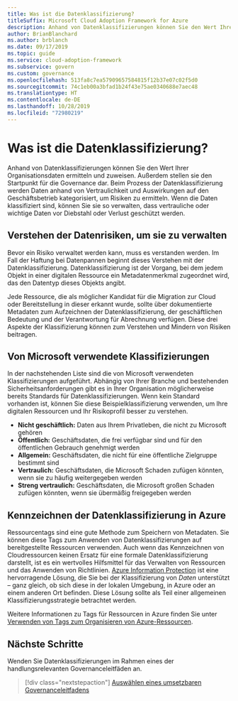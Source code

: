 ```yaml
---
title: Was ist die Datenklassifizierung?
titleSuffix: Microsoft Cloud Adoption Framework for Azure
description: Anhand von Datenklassifizierungen können Sie den Wert Ihrer Organisationsdaten ermitteln und zuweisen. Außerdem stellen sie den Startpunkt für die Governance dar.
author: BrianBlanchard
ms.author: brblanch
ms.date: 09/17/2019
ms.topic: guide
ms.service: cloud-adoption-framework
ms.subservice: govern
ms.custom: governance
ms.openlocfilehash: 513fa8c7ea57909657584815f12b37e07c02f5d0
ms.sourcegitcommit: 74c1eb00a3bfad1b24f43e75ae0340688e7aec48
ms.translationtype: HT
ms.contentlocale: de-DE
ms.lasthandoff: 10/28/2019
ms.locfileid: "72980219"
---
```

<!-- markdownlint-disable MD026 -->

# <a name="what-is-data-classification"></a>Was ist die Datenklassifizierung?

Anhand von Datenklassifizierungen können Sie den Wert Ihrer Organisationsdaten ermitteln und zuweisen. Außerdem stellen sie den Startpunkt für die Governance dar. Beim Prozess der Datenklassifizierung werden Daten anhand von Vertraulichkeit und Auswirkungen auf den Geschäftsbetrieb kategorisiert, um Risiken zu ermitteln. Wenn die Daten klassifiziert sind, können Sie sie so verwalten, dass vertrauliche oder wichtige Daten vor Diebstahl oder Verlust geschützt werden.

## <a name="understand-data-risks-then-manage-them"></a>Verstehen der Datenrisiken, um sie zu verwalten

Bevor ein Risiko verwaltet werden kann, muss es verstanden werden. Im Fall der Haftung bei Datenpannen beginnt dieses Verstehen mit der Datenklassifizierung. Datenklassifizierung ist der Vorgang, bei dem jedem Objekt in einer digitalen Ressource ein Metadatenmerkmal zugeordnet wird, das den Datentyp dieses Objekts angibt.

Jede Ressource, die als möglicher Kandidat für die Migration zur Cloud oder Bereitstellung in dieser erkannt wurde, sollte über dokumentierte Metadaten zum Aufzeichnen der Datenklassifizierung, der geschäftlichen Bedeutung und der Verantwortung für Abrechnung verfügen. Diese drei Aspekte der Klassifizierung können zum Verstehen und Mindern von Risiken beitragen.

## <a name="classifications-microsoft-uses"></a>Von Microsoft verwendete Klassifizierungen

In der nachstehenden Liste sind die von Microsoft verwendeten Klassifizierungen aufgeführt. Abhängig von Ihrer Branche und bestehenden Sicherheitsanforderungen gibt es in Ihrer Organisation möglicherweise bereits Standards für Datenklassifizierungen. Wenn kein Standard vorhanden ist, können Sie diese Beispielklassifizierung verwenden, um Ihre digitalen Ressourcen und Ihr Risikoprofil besser zu verstehen.

- **Nicht geschäftlich:** Daten aus Ihrem Privatleben, die nicht zu Microsoft gehören
- **Öffentlich:** Geschäftsdaten, die frei verfügbar sind und für den öffentlichen Gebrauch genehmigt werden
- **Allgemein:** Geschäftsdaten, die nicht für eine öffentliche Zielgruppe bestimmt sind
- **Vertraulich:** Geschäftsdaten, die Microsoft Schaden zufügen könnten, wenn sie zu häufig weitergegeben werden
- **Streng vertraulich:** Geschäftsdaten, die Microsoft großen Schaden zufügen könnten, wenn sie übermäßig freigegeben werden

## <a name="tagging-data-classification-in-azure"></a>Kennzeichnen der Datenklassifizierung in Azure

Ressourcentags sind eine gute Methode zum Speichern von Metadaten. Sie können diese Tags zum Anwenden von Datenklassifizierungen auf bereitgestellte Ressourcen verwenden. Auch wenn das Kennzeichnen von Cloudressourcen keinen Ersatz für eine formale Datenklassifizierung darstellt, ist es ein wertvolles Hilfsmittel für das Verwalten von Ressourcen und das Anwenden von Richtlinien. [Azure Information Protection](https://docs.microsoft.com/azure/information-protection/what-is-information-protection) ist eine hervorragende Lösung, die Sie bei der Klassifizierung von _Daten_ unterstützt – ganz gleich, ob sich diese in der lokalen Umgebung, in Azure oder an einem anderen Ort befinden. Diese Lösung sollte als Teil einer allgemeinen Klassifizierungsstrategie betrachtet werden.

Weitere Informationen zu Tags für Ressourcen in Azure finden Sie unter [Verwenden von Tags zum Organisieren von Azure-Ressourcen](https://docs.microsoft.com/azure/azure-resource-manager/resource-group-using-tags).

## <a name="next-steps"></a>Nächste Schritte

Wenden Sie Datenklassifizierungen im Rahmen eines der handlungsrelevanten Governanceleitfäden an.

> [!div class="nextstepaction"]
> [Auswählen eines umsetzbaren Governanceleitfadens](../guides/index.md)

